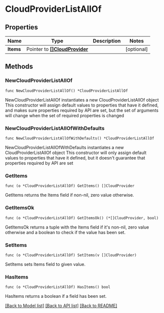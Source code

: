 # CloudProviderListAllOf

## Properties

Name | Type | Description | Notes
------------ | ------------- | ------------- | -------------
**Items** | Pointer to [**[]CloudProvider**](CloudProvider.md) |  | [optional] 


## Methods

### NewCloudProviderListAllOf

`func NewCloudProviderListAllOf() *CloudProviderListAllOf`

NewCloudProviderListAllOf instantiates a new CloudProviderListAllOf object
This constructor will assign default values to properties that have it defined,
and makes sure properties required by API are set, but the set of arguments
will change when the set of required properties is changed

### NewCloudProviderListAllOfWithDefaults

`func NewCloudProviderListAllOfWithDefaults() *CloudProviderListAllOf`

NewCloudProviderListAllOfWithDefaults instantiates a new CloudProviderListAllOf object
This constructor will only assign default values to properties that have it defined,
but it doesn't guarantee that properties required by API are set


### GetItems

`func (o *CloudProviderListAllOf) GetItems() []CloudProvider`

GetItems returns the Items field if non-nil, zero value otherwise.

### GetItemsOk

`func (o *CloudProviderListAllOf) GetItemsOk() (*[]CloudProvider, bool)`

GetItemsOk returns a tuple with the Items field if it's non-nil, zero value otherwise
and a boolean to check if the value has been set.

### SetItems

`func (o *CloudProviderListAllOf) SetItems(v []CloudProvider)`

SetItems sets Items field to given value.

### HasItems

`func (o *CloudProviderListAllOf) HasItems() bool`

HasItems returns a boolean if a field has been set.



[[Back to Model list]](../README.md#documentation-for-models) [[Back to API list]](../README.md#documentation-for-api-endpoints) [[Back to README]](../README.md)

